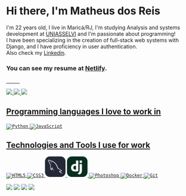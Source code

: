# Hi there, I'm Matheus dos Reis

I'm 22 years old, I live in Maricá/RJ, I'm studying Analysis and systems development at <a href="https://uniasselvi.com.br/" target="_blank">UNIASSELVI</a> and I'm passionate about programming!
<br>
I have been specializing in the creation of full-stack web systems with Django, and I have proficiency in user authentication.
<br>
Also check my <a href="https://www.linkedin.com/in/matheus-dos-reis-08b74b1a4/" target="_blank">Linkedin</a>.

### You can see my resume at <a href="https://matheusdosreislp.netlify.app/" target="_blank">Netlify</a>.

<div style="display: inline-block;">
  <hr>
  <a href="https://github.com/Reis567">
  <img height="200em" src="https://github-readme-stats.vercel.app/api?username=Reis567&show_icons=true&theme=tokyonight"/>
  <img height="200em" src="https://github-readme-streak-stats.herokuapp.com/?user=Reis567&theme=tokyonight&hide_border=true"/>
</div>
  <img  src="https://github-readme-stats.vercel.app/api/top-langs/?username=Reis567&theme=tokyonight"/>

<div style="display: inline_block">
  
 ## Programming languages I love to work in

<code><img width="50px" src="https://cdn.jsdelivr.net/gh/devicons/devicon/icons/python/python-original.svg" title="Python"/></code>
<code><img width="50px" src="https://cdn.jsdelivr.net/gh/devicons/devicon/icons/javascript/javascript-original.svg" title="JavaScript"/></code>

  ## Technologies and Tools I use for work
<code><img width="55px" src="https://cdn.jsdelivr.net/gh/devicons/devicon/icons/html5/html5-original-wordmark.svg" title="HTML5"/></code>
<code><img width="55px" src="https://cdn.jsdelivr.net/gh/devicons/devicon/icons/css3/css3-original-wordmark.svg" title="CSS3"/></code> 
<code><img width="55px" src="https://github.com/tandpfun/skill-icons/blob/main/icons/MySQL-Dark.svg" title="Mysql"/></code>
<code><img width="55px" src="https://github.com/tandpfun/skill-icons/blob/main/icons/Django.svg" title="django"/></code>
<code><img width="55px" src="https://cdn.jsdelivr.net/gh/devicons/devicon/icons/photoshop/photoshop-plain.svg" title="Photoshop"/></code>
<code><img width="55px" src="https://cdn.jsdelivr.net/gh/devicons/devicon/icons/docker/docker-plain.svg" title="Docker"/></code>
<code><img width="55px" src="https://cdn.jsdelivr.net/gh/devicons/devicon/icons/git/git-plain.svg" title="Git"/></code>
</div>
  

<div> 
  <a href="mailto:matheusdosreis9@gmail.com" target="_blank"><img src="https://img.shields.io/badge/-Gmail-%23333?style=for-the-badge&logo=gmail&logoColor=white" target="_blank"></a>
  <a href="https://www.linkedin.com/in/matheus-dos-reis-08b74b1a4/" target="_blank"><img src="https://img.shields.io/badge/-LinkedIn-%230077B5?style=for-the-badge&logo=linkedin&logoColor=white" target="_blank"></a> 
  <a href="https://codepen.io/reis567" target="_blank"><img src="https://img.shields.io/badge/-codepen-%230077B5?style=for-the-badge&logo=codepen&logoColor=black" target="_blank"></a> 
  <a href="https://matheusdosreislp.netlify.app/#" target="_blank"><img src="https://img.shields.io/badge/-netlify-%230077B5?style=for-the-badge&logo=netlify&logoColor=black" target="_blank"></a> 
</div>
